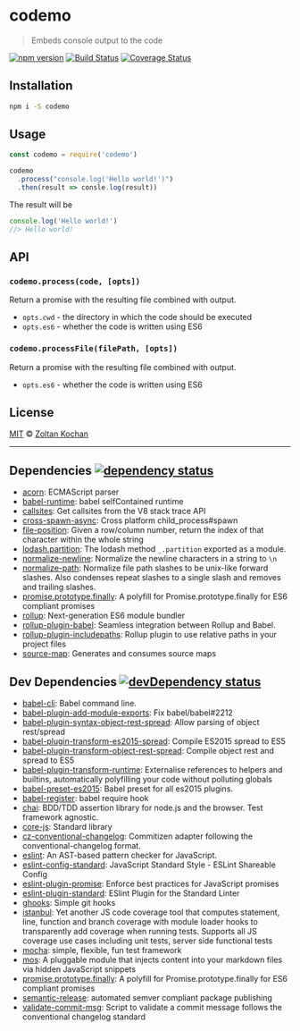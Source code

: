 <!--@'# ' + pkg.name-->
# codemo
<!--/@-->

<!--@'> ' + pkg.description-->
> Embeds console output to the code
<!--/@-->

<!--@shields.flatSquare('npm', 'travis', 'coveralls')-->
[![npm version](https://img.shields.io/npm/v/codemo.svg?style=flat-square)](https://www.npmjs.com/package/codemo) [![Build Status](https://img.shields.io/travis/zkochan/codemo/master.svg?style=flat-square)](https://travis-ci.org/zkochan/codemo) [![Coverage Status](https://img.shields.io/coveralls/zkochan/codemo/master.svg?style=flat-square)](https://coveralls.io/r/zkochan/codemo?branch=master)
<!--/@-->

## Installation

```sh
npm i -S codemo
```

## Usage

```js
const codemo = require('codemo')

codemo
  .process("console.log('Hello world!')")
  .then(result => consle.log(result))
```

The result will be

```js
console.log('Hello world!')
//> Hello world!
```

## API

### `codemo.process(code, [opts])`

Return a promise with the resulting file combined with output.

- `opts.cwd` - the directory in which the code should be executed
- `opts.es6` - whether the code is written using ES6

### `codemo.processFile(filePath, [opts])`

Return a promise with the resulting file combined with output.

- `opts.es6` - whether the code is written using ES6

## License

[MIT](./LICENSE) © [Zoltan Kochan](http://kochan.io)

* * *

<!--@dependencies({ shield: 'flat-square' })-->
## <a name="dependencies">Dependencies</a> [![dependency status](https://img.shields.io/david/zkochan/codemo/master.svg?style=flat-square)](https://david-dm.org/zkochan/codemo/master)

- [acorn](https://github.com/ternjs/acorn): ECMAScript parser
- [babel-runtime](https://github.com/babel/babel/blob/master/packages): babel selfContained runtime
- [callsites](https://github.com/sindresorhus/callsites): Get callsites from the V8 stack trace API
- [cross-spawn-async](https://github.com/IndigoUnited/node-cross-spawn-async): Cross platform child_process#spawn
- [file-position](https://github.com/hughsk/file-position): Given a row/column number, return the index of that character within the whole string
- [lodash.partition](https://github.com/lodash/lodash): The lodash method `_.partition` exported as a module.
- [normalize-newline](https://github.com/sindresorhus/normalize-newline): Normalize the newline characters in a string to `\n`
- [normalize-path](https://github.com/jonschlinkert/normalize-path): Normalize file path slashes to be unix-like forward slashes. Also condenses repeat slashes to a single slash and removes and trailing slashes.
- [promise.prototype.finally](https://github.com/matthew-andrews/Promise.prototype.finally): A polyfill for Promise.prototype.finally for ES6 compliant promises
- [rollup](https://github.com/rollup/rollup): Next-generation ES6 module bundler
- [rollup-plugin-babel](https://github.com/rollup/rollup-plugin-babel): Seamless integration between Rollup and Babel.
- [rollup-plugin-includepaths](https://github.com/dot-build/rollup-plugin-includepaths): Rollup plugin to use relative paths in your project files
- [source-map](https://github.com/mozilla/source-map): Generates and consumes source maps

<!--/@-->

<!--@devDependencies({ shield: 'flat-square' })-->
## <a name="dev-dependencies">Dev Dependencies</a> [![devDependency status](https://img.shields.io/david/dev/zkochan/codemo/master.svg?style=flat-square)](https://david-dm.org/zkochan/codemo/master#info=devDependencies)

- [babel-cli](https://github.com/babel/babel/blob/master/packages): Babel command line.
- [babel-plugin-add-module-exports](https://github.com/59naga/babel-plugin-add-module-exports): Fix babel/babel#2212
- [babel-plugin-syntax-object-rest-spread](https://github.com/babel/babel/blob/master/packages): Allow parsing of object rest/spread
- [babel-plugin-transform-es2015-spread](https://github.com/babel/babel/blob/master/packages): Compile ES2015 spread to ES5
- [babel-plugin-transform-object-rest-spread](https://github.com/babel/babel/blob/master/packages): Compile object rest and spread to ES5
- [babel-plugin-transform-runtime](https://github.com/babel/babel/blob/master/packages): Externalise references to helpers and builtins, automatically polyfilling your code without polluting globals
- [babel-preset-es2015](https://github.com/babel/babel/blob/master/packages): Babel preset for all es2015 plugins.
- [babel-register](https://github.com/babel/babel/blob/master/packages): babel require hook
- [chai](https://github.com/chaijs/chai): BDD/TDD assertion library for node.js and the browser. Test framework agnostic.
- [core-js](https://github.com/zloirock/core-js): Standard library
- [cz-conventional-changelog](https://github.com/commitizen/cz-conventional-changelog): Commitizen adapter following the conventional-changelog format.
- [eslint](https://github.com/eslint/eslint): An AST-based pattern checker for JavaScript.
- [eslint-config-standard](https://github.com/feross/eslint-config-standard): JavaScript Standard Style - ESLint Shareable Config
- [eslint-plugin-promise](https://github.com/xjamundx/eslint-plugin-promise): Enforce best practices for JavaScript promises
- [eslint-plugin-standard](https://github.com/xjamundx/eslint-plugin-standard): ESlint Plugin for the Standard Linter
- [ghooks](https://github.com/gtramontina/ghooks): Simple git hooks
- [istanbul](https://github.com/gotwarlost/istanbul): Yet another JS code coverage tool that computes statement, line, function and branch coverage with module loader hooks to transparently add coverage when running tests. Supports all JS coverage use cases including unit tests, server side functional tests
- [mocha](https://github.com/mochajs/mocha): simple, flexible, fun test framework
- [mos](https://github.com/mosjs/mos): A pluggable module that injects content into your markdown files via hidden JavaScript snippets
- [promise.prototype.finally](https://github.com/matthew-andrews/Promise.prototype.finally): A polyfill for Promise.prototype.finally for ES6 compliant promises
- [semantic-release](https://github.com/semantic-release/semantic-release): automated semver compliant package publishing
- [validate-commit-msg](https://github.com/kentcdodds/validate-commit-msg): Script to validate a commit message follows the conventional changelog standard

<!--/@-->
